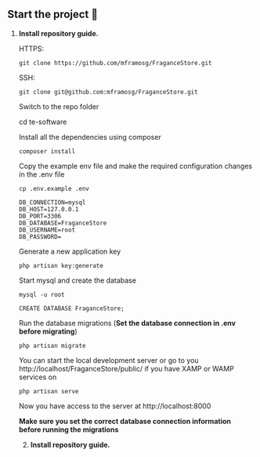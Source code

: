 ## Start the project 🚀

1. **Install repository guide.**

    HTTPS:
    ```shell
    git clone https://github.com/mframosg/FraganceStore.git
    ```

    SSH:
    ```shell
    git clone git@github.com:mframosg/FraganceStore.git
    ```

    Switch to the repo folder

    cd te-software

    Install all the dependencies using composer

    ```shell
    composer install
    ```

    Copy the example env file and make the required configuration changes in the .env file
    
    ```shell
    cp .env.example .env
    ```
    ```shell
    DB_CONNECTION=mysql
    DB_HOST=127.0.0.1
    DB_PORT=3306
    DB_DATABASE=FraganceStore
    DB_USERNAME=root
    DB_PASSWORD=
    ```

    Generate a new application key
    ```shell
    php artisan key:generate
    ```
    Start mysql and create the database
    ```shell
    mysql -u root
    ```
    ```shell
    CREATE DATABASE FraganceStore; 
    ```
    Run the database migrations (**Set the database connection in .env before migrating**)
    ```shell
    php artisan migrate
    ```
    You can start the local development server or go to you http://localhost/FraganceStore/public/ if you have XAMP or WAMP services on
    ```shell
    php artisan serve
    ```
    Now you have access to the server at http://localhost:8000
    
    **Make sure you set the correct database connection information before running the migrations**
    
    2. **Install repository guide.**
